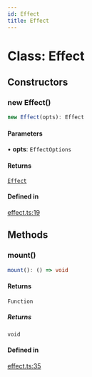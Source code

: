 ```yaml
---
id: Effect
title: Effect
---
```


# Class: Effect

## Constructors

### new Effect()

```ts
new Effect(opts): Effect
```

#### Parameters

• **opts**: `EffectOptions`

#### Returns

[`Effect`](effect.md)

#### Defined in

[effect.ts:19](https://github.com/TanStack/store/blob/main/packages/store/src/effect.ts#L19)

## Methods

### mount()

```ts
mount(): () => void
```

#### Returns

`Function`

##### Returns

`void`

#### Defined in

[effect.ts:35](https://github.com/TanStack/store/blob/main/packages/store/src/effect.ts#L35)
